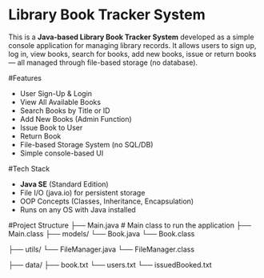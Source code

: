 # Library Book Tracker System

This is a **Java-based Library Book Tracker System** developed as a simple console application for managing library records. It allows users to sign up, log in, view books, search for books, add new books, issue or return books — all managed through file-based storage (no database).

#Features
- User Sign-Up & Login
- View All Available Books
- Search Books by Title or ID
- Add New Books (Admin Function)
- Issue Book to User
- Return Book
- File-based Storage System (no SQL/DB)
- Simple console-based UI

#Tech Stack
- **Java SE** (Standard Edition)
- File I/O (java.io) for persistent storage
- OOP Concepts (Classes, Inheritance, Encapsulation)
- Runs on any OS with Java installed

#Project Structure
├── Main.java # Main class to run the application
├── Main.class
├── models/
 └── Book.java
 └── Book.class

├── utils/
 └── FileManager.java
 └── FileManager.class

├── data/
 ├── book.txt 
 └── users.txt 
 └── issuedBooked.txt


